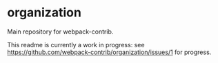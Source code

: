 # organization
Main repository for webpack-contrib.


This readme is currently a work in progress: see https://github.com/webpack-contrib/organization/issues/1 for progress.
